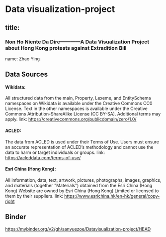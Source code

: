 # Data visualization-project

## title: 
### Non Ho Niente Da Dire————A Data Visualization Project about Hong Kong protests against Extradition Bill
name: Zhao Ying

## Data Sources
#### Wikidata:  
All structured data from the main, Property, Lexeme, and EntitySchema namespaces on Wikidata is available under the Creative Commons CC0 License. 
Text in the other namespaces is available under the Creative Commons Attribution-ShareAlike License (CC BY-SA). Additional terms may apply.
link: https://creativecommons.org/publicdomain/zero/1.0/

#### ACLED:  
The data from ACLED is used under their Terms of Use. Users must ensure an accurate representation of ACLED’s methodology and cannot use the data to harm or target individuals or groups. 
link: https://acleddata.com/terms-of-use/

#### Esri China (Hong Kong):
All information, data, text, artwork, pictures, photographs, images, graphics, and materials (together "Materials") obtained from the Esri China (Hong Kong) Website are owned by Esri China (Hong Kong) Limited or licensed to them by their suppliers.
link: https://www.esrichina.hk/en-hk/general/copy-right


## Binder
https://mybinder.org/v2/gh/sanyuezoe/Datavisualization-project/HEAD
